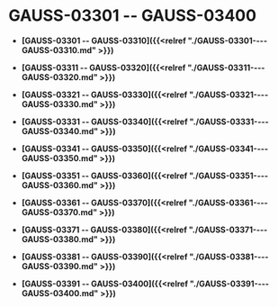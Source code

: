 # GAUSS-03301 -- GAUSS-03400

-   **[GAUSS-03301 -- GAUSS-03310]({{<relref "./GAUSS-03301----GAUSS-03310.md" >}})**  

-   **[GAUSS-03311 -- GAUSS-03320]({{<relref "./GAUSS-03311----GAUSS-03320.md" >}})**  

-   **[GAUSS-03321 -- GAUSS-03330]({{<relref "./GAUSS-03321----GAUSS-03330.md" >}})**  

-   **[GAUSS-03331 -- GAUSS-03340]({{<relref "./GAUSS-03331----GAUSS-03340.md" >}})**  

-   **[GAUSS-03341 -- GAUSS-03350]({{<relref "./GAUSS-03341----GAUSS-03350.md" >}})**  

-   **[GAUSS-03351 -- GAUSS-03360]({{<relref "./GAUSS-03351----GAUSS-03360.md" >}})**  

-   **[GAUSS-03361 -- GAUSS-03370]({{<relref "./GAUSS-03361----GAUSS-03370.md" >}})**  

-   **[GAUSS-03371 -- GAUSS-03380]({{<relref "./GAUSS-03371----GAUSS-03380.md" >}})**  

-   **[GAUSS-03381 -- GAUSS-03390]({{<relref "./GAUSS-03381----GAUSS-03390.md" >}})**  

-   **[GAUSS-03391 -- GAUSS-03400]({{<relref "./GAUSS-03391----GAUSS-03400.md" >}})**  


